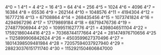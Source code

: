 4^0 = 1
4^1 = 4
4^2 = 16
4^3 = 64
4^4 = 256
4^5 = 1024
4^6 = 4096
4^7 = 16384
4^8 = 65536
4^9 = 262144
4^10 = 1048576
4^11 = 4194304
4^12 = 16777216
4^13 = 67108864
4^14 = 268435456
4^15 = 1073741824
4^16 = 4294967296
4^17 = 17179869184
4^18 = 68719476736
4^19 = 274877906944
4^20 = 1099511627776
4^21 = 4398046511104
4^22 = 17592186044416
4^23 = 70368744177664
4^24 = 281474976710656
4^25 = 1125899906842624
4^26 = 4503599627370496
4^27 = 18014398509481984
4^28 = 72057594037927940
4^29 = 288230376151711740
4^30 = 1152921504606847000
